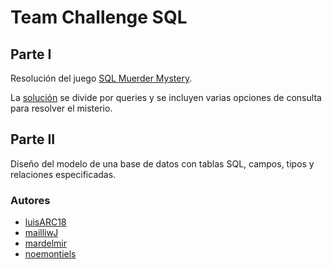 # Team Challenge SQL

## Parte I

Resolución del juego [SQL Muerder Mystery](http://mystery.knightlab.com). 

La [solución](./Parte_I_SQL%20Game.ipynb) se divide por queries y se incluyen varias opciones de consulta para resolver el misterio.

## Parte II

Diseño del modelo de una base de datos con tablas SQL, campos, tipos y relaciones especificadas.

### Autores
- [luisARC18](https://github.com/luisARC18)
- [mailliwJ](https://github.com/mailliwJ)
- [mardelmir](https://github.com/mardelmir)
- [noemontiels](https://github.com/noemontiels)
